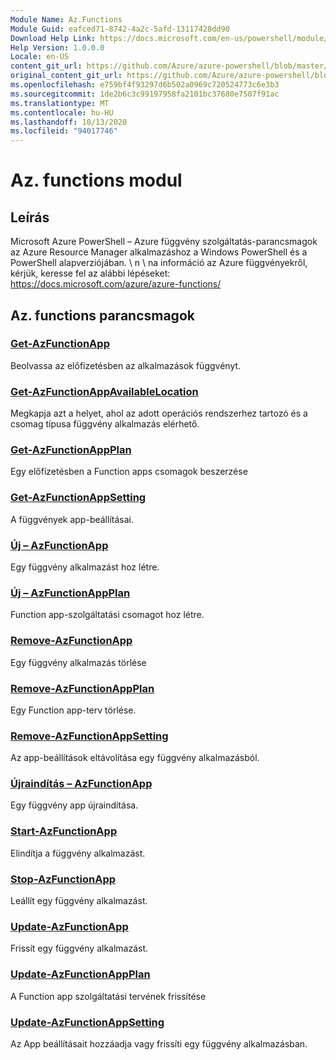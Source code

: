 ```yaml
---
Module Name: Az.Functions
Module Guid: eafced71-8742-4a2c-5afd-13117428dd90
Download Help Link: https://docs.microsoft.com/en-us/powershell/module/az.functions
Help Version: 1.0.0.0
Locale: en-US
content_git_url: https://github.com/Azure/azure-powershell/blob/master/src/Functions/help/Az.Functions.md
original_content_git_url: https://github.com/Azure/azure-powershell/blob/master/src/Functions/help/Az.Functions.md
ms.openlocfilehash: e759bf4f93297d6b502a0969c720524773c6e3b3
ms.sourcegitcommit: 1de2b6c3c99197958fa2101bc37680e7507f91ac
ms.translationtype: MT
ms.contentlocale: hu-HU
ms.lasthandoff: 10/13/2020
ms.locfileid: "94017746"
---
```

# Az. functions modul
## Leírás
Microsoft Azure PowerShell – Azure függvény szolgáltatás-parancsmagok az Azure Resource Manager alkalmazáshoz a Windows PowerShell és a PowerShell alapverziójában. \ n \ na információ az Azure függvényekről, kérjük, keresse fel az alábbi lépéseket: https://docs.microsoft.com/azure/azure-functions/

## Az. functions parancsmagok
### [Get-AzFunctionApp](Get-AzFunctionApp.md)
Beolvassa az előfizetésben az alkalmazások függvényt.

### [Get-AzFunctionAppAvailableLocation](Get-AzFunctionAppAvailableLocation.md)
Megkapja azt a helyet, ahol az adott operációs rendszerhez tartozó és a csomag típusa függvény alkalmazás elérhető.

### [Get-AzFunctionAppPlan](Get-AzFunctionAppPlan.md)
Egy előfizetésben a Function apps csomagok beszerzése

### [Get-AzFunctionAppSetting](Get-AzFunctionAppSetting.md)
A függvények app-beállításai.

### [Új – AzFunctionApp](New-AzFunctionApp.md)
Egy függvény alkalmazást hoz létre.

### [Új – AzFunctionAppPlan](New-AzFunctionAppPlan.md)
Function app-szolgáltatási csomagot hoz létre.

### [Remove-AzFunctionApp](Remove-AzFunctionApp.md)
Egy függvény alkalmazás törlése

### [Remove-AzFunctionAppPlan](Remove-AzFunctionAppPlan.md)
Egy Function app-terv törlése.

### [Remove-AzFunctionAppSetting](Remove-AzFunctionAppSetting.md)
Az app-beállítások eltávolítása egy függvény alkalmazásból.

### [Újraindítás – AzFunctionApp](Restart-AzFunctionApp.md)
Egy függvény app újraindítása.

### [Start-AzFunctionApp](Start-AzFunctionApp.md)
Elindítja a függvény alkalmazást.

### [Stop-AzFunctionApp](Stop-AzFunctionApp.md)
Leállít egy függvény alkalmazást.

### [Update-AzFunctionApp](Update-AzFunctionApp.md)
Frissít egy függvény alkalmazást.

### [Update-AzFunctionAppPlan](Update-AzFunctionAppPlan.md)
A Function app szolgáltatási tervének frissítése

### [Update-AzFunctionAppSetting](Update-AzFunctionAppSetting.md)
Az App beállításait hozzáadja vagy frissíti egy függvény alkalmazásban.
